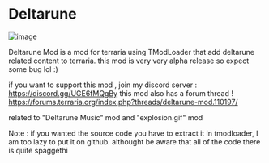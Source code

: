 # Deltarune
![image](https://user-images.githubusercontent.com/70310191/153231815-b21cbc29-2f06-497d-84d0-a5f366057780.png)

Deltarune Mod is a mod for terraria using TModLoader that add deltarune related content to terraria.
this mod is very very alpha release so expect some bug lol :)

if you want to support this mod , join my discord server : https://discord.gg/UGE6fMQgBy
this mod also has a forum thread ! https://forums.terraria.org/index.php?threads/deltarune-mod.110197/

related to "Deltarune Music" mod and "explosion.gif" mod

Note : if you wanted the source code you have to extract it in tmodloader, I am too lazy to put it on github. althought be aware that all of the code there is quite spaggethi
